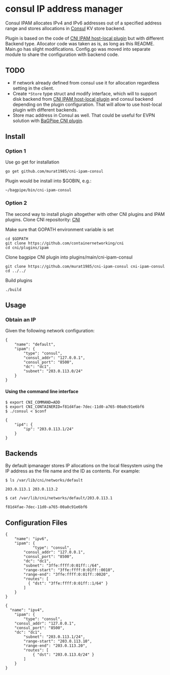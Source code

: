 # consul IP address manager

Consul IPAM allocates IPv4 and IPv6 addresses out of a specified address range and stores allocations in [Consul](https://www.consul.io/) KV store backend. 

Plugin is based on the code of [CNI IPAM host-local plugin](https://github.com/containernetworking/cni/tree/master/plugins/ipam/host-local) but with different Backend type.
Allocator code was taken as is, as long as this README. Main.go has slight modifications. Config.go was moved into separate module to share the configuration with backend code.

## TODO
- If network already defined from consul use it for allocation regardless setting in the client.
- Create ```*Store``` type struct and modify interface, which will to support disk backend from [CNI IPAM host-local plugin](https://github.com/containernetworking/cni/tree/master/plugins/ipam/host-local) and consul backend depending on the plugin configuration. That will allow to use host-local plugin with different backends. 
- Store mac address in Consul as well. That could be useful for EVPN solution with [BaGPipe CNI plugin](https://github.com/murat1985/bagpipe-bgp).

## Install

### Option 1
Use go get for installation
````
go get github.com/murat1985/cni-ipam-consul
````

Plugin would be install into $GOBIN, e.g.:
```
~/bagpipe/bin/cni-ipam-consul
```

### Option 2
The second way to install plugin altogether with other CNI plugins and IPAM plugins. Clone CNI repositority: [CNI](https://github.com/containernetworking/cni)

Make sure that GOPATH environment variable is set

```
cd $GOPATH
git clone https://github.com/containernetworking/cni
cd cni/plugins/ipam
```

Clone bagpipe CNI plugin into plugins/main/cni-ipam-consul

```
git clone https://github.com/murat1985/cni-ipam-consul cni-ipam-consul
cd ../../
```

Build plugins

```
./build
```

## Usage

### Obtain an IP

Given the following network configuration:

```
{
    "name": "default",
    "ipam": {
        "type": "consul",
        "consul_addr": "127.0.0.1",
        "consul_port": "8500",
        "dc": "dc1",
        "subnet": "203.0.113.0/24"
    }
}
```

#### Using the command line interface

```
$ export CNI_COMMAND=ADD
$ export CNI_CONTAINERID=f81d4fae-7dec-11d0-a765-00a0c91e6bf6
$ ./consul < $conf
```

```
{
    "ip4": {
        "ip": "203.0.113.1/24"
    }
}
```

## Backends

By default ipmanager stores IP allocations on the local filesystem using the IP address as the file name and the ID as contents. For example:

```
$ ls /var/lib/cni/networks/default
```
```
203.0.113.1	203.0.113.2
```

```
$ cat /var/lib/cni/networks/default/203.0.113.1
```
```
f81d4fae-7dec-11d0-a765-00a0c91e6bf6
```

## Configuration Files


```
{
	"name": "ipv6",
    "ipam": {
		    "type": "consul",
        "consul_addr": "127.0.0.1",
        "consul_port": "8500",
        "dc": "dc1",
        "subnet": "3ffe:ffff:0:01ff::/64",
        "range-start": "3ffe:ffff:0:01ff::0010",
        "range-end": "3ffe:ffff:0:01ff::0020",
        "routes": [
          { "dst": "3ffe:ffff:0:01ff::1/64" }
        ]
	}
}
```

```
{
  "name": "ipv4",
	"ipam": {
		"type": "consul",
    "consul_addr": "127.0.0.1",
    "consul_port": "8500",
    "dc": "dc1",
		"subnet": "203.0.113.1/24",
		"range-start": "203.0.113.10",
		"range-end": "203.0.113.20",
		"routes": [
			{ "dst": "203.0.113.0/24" }
		]
	}
}
```
